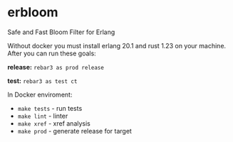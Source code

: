 # erbloom
Safe and Fast Bloom Filter for Erlang

Without docker you must install erlang 20.1 and rust 1.23 on your machine. After you can run these goals:

**release:**
`rebar3 as prod release`

**test:**
`rebar3 as test ct`

In Docker enviroment:
* `make tests` - run tests
* `make lint` - linter
* `make xref` - xref analysis
* `make prod` - generate release for target
